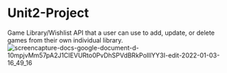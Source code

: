 # Unit2-Project
Game Library/Wishlist API that a user can use to add, update, or delete games from their own individual library.
![screencapture-docs-google-document-d-10mpjvMm57pA2J1CIEVURto0PvDhSPVdBRkPoIllYY3I-edit-2022-01-03-16_49_16](https://user-images.githubusercontent.com/89564513/147984295-2cf1d46c-4a36-4ce7-ac56-64c7dabeb2e9.png)
